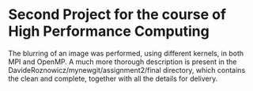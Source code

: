 # Second Project for the course of High Performance Computing

The blurring of an image was performed, using different kernels, in both MPI and OpenMP.
A much more thorough description is present in the DavideRoznowicz/mynewgit/assignment2/final directory, which contains the clean and complete,
together with all the details for delivery.
